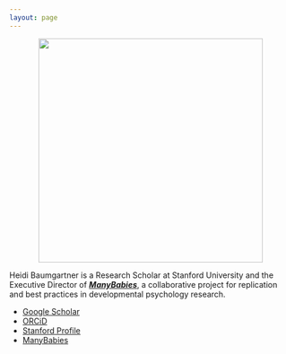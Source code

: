 ```yaml
---
layout: page
---
```


<div class="container" align="center">
  <img border="0" src="assets/img/Baumgartner_headshot.jpg" width="400">
</div>

Heidi Baumgartner is a Research Scholar at Stanford University and the Executive Director of [***ManyBabies***](https://manybabies.org), a collaborative project for replication and best practices in developmental psychology research. 

* [Google Scholar](https://scholar.google.com/citations?user=xmsJkhQAAAAJ&hl=en)
* [ORCiD](https://orcid.org/0000-0001-5032-5995)
* [Stanford Profile](https://profiles.stanford.edu/heidi-baumgartner?releaseVersion=10.5.2)
* [ManyBabies](https://manybabies.org)

